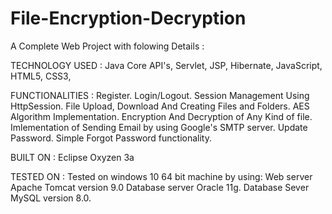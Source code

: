 # File-Encryption-Decryption
A Complete Web Project with folowing Details :

TECHNOLOGY USED :
   Java Core API's,
   Servlet,
   JSP,
   Hibernate,
   JavaScript,
   HTML5, 
   CSS3,



FUNCTIONALITIES :
   Register.
   Login/Logout.
   Session Management Using HttpSession. 
   File Upload, Download And Creating Files and Folders.
   AES Algorithm Implementation.
   Encryption And Decryption of Any Kind of file.
   Imlementation of Sending Email by using Google's SMTP server.
   Update Password.
   Simple Forgot Password functionality.



BUILT ON :
   Eclipse Oxyzen 3a
   
   
   
TESTED ON :
   Tested on windows 10 64 bit machine by using:
   Web server Apache Tomcat version 9.0
   Database server Oracle 11g.
   Database Sever MySQL version 8.0.
   
   
   

